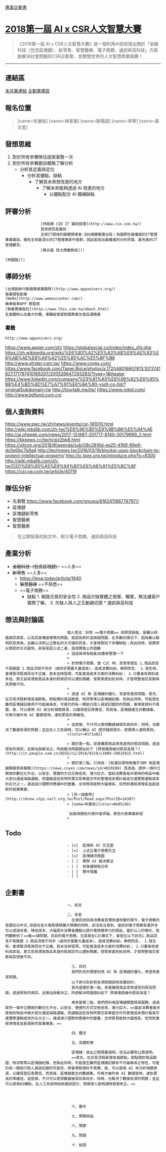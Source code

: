 [專案企劃書](https://drive.google.com/file/d/1o0Rx__m5diJm-DcfHJxwG30Mb0gJnZCf/view?usp=sharing)


# [2018第一屆 AI x CSR人文智慧大賽](https://www.pwc.tw/zh/news/events/csr-181010.html)
> 《2018第一屆 AI x CSR人文智慧大賽》是一個利用AI技術提出關於「金融科技（包含區塊鏈）、新零售、智慧醫療、電子商務、通訊與高科技」方面能解決社會問題的CSR企劃案，並關懷世界的人文智慧商業競賽！

---
## 連結區
[本共筆連結](https://hackmd.io/9HCp8IxxTOqXdEcPfcNzBQ?both)
[企劃書撰寫](https://onedrive.live.com/view.aspx?resid=B5F2B4123A793259!11065&ithint=file%2cdocx&app=Word&authkey=!APZBV91h7ZOAAJg)

## 報名位置
>[name=牟展佑]
>[name=林家康]
>[name=歐陽詮]
>[name=李寧]
>[name=黃文星]


## 發想思維
1. 對於所有參賽隊伍提案瀏覽一次
2. 對於所有參賽題目概略了解分析
    * 分析其定義與定位
        * 分析其優點、缺點
            * 了解其未來想改進的地方
                * 了解未來能夠透過 AI 改進的地方
                    * 以優點配合 AI 彌補缺點

## 評審分析
                    [林振輝 CIO IT 雜誌經理](http://www.cio.com.tw/)
                    首席資訊長雜誌：
                    全球IT領域的媒體領導者-IDG媒體集團出版；為國際性最權威的IT管理專業雜誌。擁有全球最頂尖的IT管理專家作者群，因此能寫出最權威的分析評論、最先進的IT管理觀念。
                    [蔡炎龍 政大應數教授]()

    [林國銘]()

## 導師分析
    [台灣創新行動服務推廣團隊](http://www.appuniverz.org/)
    推廣理智創業
    [WeMo](http://www.wemoscooter.com/)
    機車租車APP 開發商
    [聯華實業股份](http://www.lhic.com.tw/about.html)
    生產麵粉以及義大利麵，專職經營餐飲服務業及食品通路業

### 書籤
    http://www.appuniverz.org/
https://www.appier.com/zh/
https://globalsocial.co/index/index_zht.php
https://zh.wikipedia.org/wiki/%E6%B3%A2%E5%A3%AB%E9%A0%93%E8%AB%AE%E8%A9%A2%E5%85%AC%E5%8F%B8
http://www.strider.com.tw/
https://www.cnyes.com/
https://www.facebook.com/Taipei.BoLe/photos/a.172048016807813.1073741827.171797410166207/200526647293283/?type=1&theater
https://www.linkedin.com/company/%E9%81%A0%E6%99%82%E6%95%B8%E4%BD%8D%E7%A7%91%E6%8A%80-ysdt-co-ltd/?originalSubdomain=tw
http://tourtalk.me/tw/
https://www.rokid.com/
http://www.bdfund.com.cn/

## 個人查詢資料
https://www.pwc.tw/zh/news/events/csr-181010.html
http://wiki.mbalib.com/zh-tw/%E6%96%B0%E9%9B%B6%E5%94%AE
http://ai.ofweek.com/news/2017-12/ART-201717-8140-30179699_2.html
https://kknews.cc/tech/qjz2bb8.html
https://sitcon.org/2018/#/agenda/sub/08c2816d-ea25-4169-89e6-dc0e0bc7b9a4
http://technews.tw/2016/03/16/blockai-uses-blockchain-to-protect-intellectual-property/
http://ic.tpex.org.tw/introduce.php?ic=R300
http://wiki.mbalib.com/zh-tw/O2O%E8%90%A5%E9%94%80%E6%A8%A1%E5%BC%8F
https://csr.cw.com.tw/article/40119

## 隊伍分析
* 先瀏覽 https://www.facebook.com/groups/616241188774797//
* 區塊鏈
* 區塊鏈新零售
* 智慧醫療
* 智慧醫療

> 在公開發表的貼文中，較少電子商務、通訊與高科技

## 產業分析
* ~~金融科技（包含區塊鏈）~~ ==人多==
* ~~新零售~~ ==人多==
    * https://tesa.today/article/1640
    * ~~智慧醫療~~ ==不熟悉==
    * ==電子商務==
        * 缺點
                1. 網路交易的安全性
                        2. 商品欠缺實體之視覺、觸覺，無法讓客戶實際了解。
                                3. 欠缺人與人之互動親切感
                                * 通訊與高科技
                                    

## 想法與討論區
                                個人想法：針對 ==電子商務== 依照其缺點，是難以辨識資訊真假，以及訊息傳遞標準的問題，我認為對於這兩個問題，在多數的情況下，因為難以驗明訊息真偽，且難以決對公正無私的方式儲存訊息，才會導致如下多種缺點；與此同時，就算想以懲罰的方式避免，卻容易因上述二者，造成實施上的困難
                                > 這段寫得有點亂QQ重新整理一下
                                > 
                                > 針對電子商務，當 C2C 時，其常常發生 1.商品訊息不易驗證 2.商品流程不同步（或同步需要大量成本），造成消費糾紛。舉例而言， 1.發生時，會導致流程資訊也不正確，若未及時發現，可能會造成多方面的消費糾紛； 2.只要串改資料成本低，那又容易導致商品本身的假資訊可以遭到隱藏，使買家直到到貨時，才發現整個交易都與其想像不同。
                                > 
                                > 透過 AI 與 區塊鏈的優化，有望改善其問題。首先，在交易流程新增各個節點，節點間的商品驗證、物流等等以區塊鏈紀錄，但與此同時，可能發生雖然區塊鏈記錄得不可能被串改，可是仍然有一開始行政人員就記錯的的問題，會導致資料不真實。故，可以使用 AI 來分析相關資源，以確保登記真實信，而其後，區塊鏈產生的數據集，可再次被作為 AI 數據使用，達到更高的準確信。
                                > 
                                > 這麼做，不只可以使得數據被保存與同步，同時，也解決了數據來源的問題；並且在人工失誤時，可以輔以 AI 提供錯誤提示，使領導人適時更改。
                                >[color=#171a82]

                                > 關於第一點，即是購買商品常常遇見的假貨問題，透過現有的資訊，去推估與解決之。所欲解決問題類似如下 [跨境電商緣何假貨高發？](http://it.people.com.cn/BIG5/n1/2018/0210/c1009-29816922.html)
                                > 
                                > 關於第二點，引用自：[航運巨頭快桅攜手IBM 用區塊鏈開展貿易服務](https://news.cnyes.com/news/id/4020200) 其透過，提供一個中立開放的數位化平台，以安全、便捷的方式交換信息，潛力巨大。當前消費者每天使用的物品中絕大部分通過海路運輸，而運輸這些貨物所需交易單證文件的管理成本預計最高可達實際運輸成本的五分之一。通過減少國際供應鏈中的壁壘，全球貿易能夠大幅增長，從而刺激經濟增長並創造新的就業機會。
                                > [另一個案例](http://iknow.stpi.narl.org.tw/Post/Read.aspx?PostID=14387)
                                > [name=牟展祐][color=#e85cbb]

                                `前面用顏色代表作者評論，黑色代表專案新增`
                                >

## Todo
                                - [x]  區塊與 AI 交互圖
                                - [x]  上述之電子商務交互
                                - [x]  區塊鏈流程圖
                                - [ ]  實際 AI 解決算法 
                                - [ ]  前後優缺點分析
                                - [ ]  實作借鑑
                                - [ ] 



## 企劃書
                                一、前言 

                                二、背景 
                                  在資訊技術與消費者習慣快速改變的現今，電子商務的發展如日中天,但是在各大電商積極擴大規模的同時，卻沒有注意到，當前的電子商務有著許多可以透過改善，降低成本、大幅提升消費者體驗以提升電商競爭力的瑕疵。基於以上的情形，我們觀察到了==幾==個問題。目前的電子商務，尤其是在C2C模式下，會發生以下狀況1.商品訊息不易驗證 2.商品流程不同步（或同步需要大量成本），造成消費糾紛。舉例而言， 1.發生時，會導致流程資訊也不正確，若未及時發現，可能會造成多方面的消費糾紛； 2.只要串改資料成本低，那又容易導致商品本身的假資訊可以遭到隱藏，使買家直到到貨時，才發現整個交易都與其想像不同。 

                                  三、目的 
                                  我們的目的便是利用 AI 與 區塊鏈的優化，希望改善其問題。
                                  以下將分別針對各項問題說明具體目的:
                                  首先是關於第一點，即是購買商品常常遇見的假貨問題，透過現有的資訊，去推估與解決之。所欲解決問題類似如下 跨境電商緣何假貨高發？

                                  再來是第二點，我們想利用區塊鏈開展貿易服務，透過提供一個中立開放的數位化平台，以安全、便捷的方式交換信息，潛力巨大。==當前消費者每天使用的物品中絕大部分通過海路運輸，而運輸這些貨物所需交易單證文件的管理成本預計最高可達實際運輸成本的五分之一。通過減少國際供應鏈中的壁壘，全球貿易能夠大幅增長，從而刺激經濟增長並創造新的就業機會。==

                                  四、概念 

                                  五、具體對策 

                                  區塊鏈：彼此之間需要透明，但沒必要對公眾透明。
                                  ==首先，在交易流程新增各個節點，節點間的商品驗證、物流等等以區塊鏈紀錄，但與此同時，可能發生雖然區塊鏈記錄有不可被串改之特性，可是仍有一開始行政人員就記錯的可能性，將會導致資料不真實。故，可以使用 AI 來分析相關資源，以確保登記真實信，而其後，區塊鏈產生的數據集，可再次被作為 AI 數據使用，達到更高的準確信。這麼做，不只可以使得數據被保存與同步，同時，也解決了數據來源的問題；並且可以使用AI輔助，在人工失誤時給與錯誤提示，使領導人能夠適時發覺修正。==




                                  六、要件 

                                  七、預期效益 

                                  八、預算 

                                  九、問題 

                                  十、結語 


